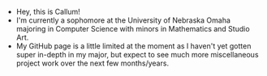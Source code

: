 - Hey, this is Callum!
- I'm currently a sophomore at the University of Nebraska Omaha majoring in Computer Science with minors in Mathematics and Studio Art.
- My GitHub page is a little limited at the moment as I haven't yet gotten super in-depth in my major, but expect to see much more miscellaneous project work over the next few months/years.

<!---
callumscottward/callumscottward is a ✨ special ✨ repository because its `README.md` (this file) appears on your GitHub profile.
You can click the Preview link to take a look at your changes.
--->
